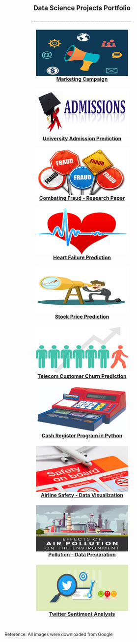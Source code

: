 <h2 align="center">Data Science Projects Portfolio</h2>

<p align="center">___________________________________________________</p>

<h3 align="center">
<a href="https://github.com/ajitkolekar/Data-Science-Projects/tree/main/Targeting%20Customers%20for%20Marketing%20Campaign">
<img align="center" src="images/Marketing-campaign-concept.jpg" width="300" height="150"/><br>Marketing Campaign</a></h3>

<h3 align="center">
<a href="https://github.com/ajitkolekar/Data-Science-Projects/tree/main/Determine%20chance%20of%20getting%20admitted%20to%20a%20specific%20university">
<img align="center" src="images/Admission-banner.jpg" width="300" height="150" /><br>University Admission Prediction</a></h3>

<h3 align="center">
<a href="https://github.com/ajitkolekar/Data-Science-Projects/tree/main/Combating%20Fraudulent%20Transactions">
<img align="center" src="images/fraud.jpg" width="300" height="150" /><br>Combating Fraud - Research Paper</a></h3>

<h3 align="center">
<a href="https://github.com/ajitkolekar/Data-Science-Projects/tree/main/Heart%20Failure%20Prediction">
<img align="center" src="images/heart.jpeg" width="300" height="150" /><br>Heart Failure Prediction</a></h3>

<h3 align="center">
<a href="https://github.com/ajitkolekar/Data-Science-Projects/tree/main/Stock%20Price%20Prediction">
<img align="center" src="images/stock.jpg" width="300" height="150" /><br>Stock Price Prediction</a></h3>

<h3 align="center">
<a href="https://github.com/ajitkolekar/Data-Science-Projects/tree/main/Telecom%20Customer%20Churn%20Prediction">
<img align="center" src="images/churn.jpg" width="300" height="150" /><br>Telecom Customer Churn Prediction</a></h3>

<h3 align="center">
<a href="https://github.com/ajitkolekar/Data-Science-Projects/tree/main/Cash%20Register%20Program">
<img align="center" src="images/cash-register.jpg" width="300" height="150" /><br>Cash Register Program in Python</a></h3>

<h3 align="center">
<a href="https://github.com/ajitkolekar/Data-Science-Projects/tree/main/Airline%20Safety%20-%20Data%20Visualization">
<img align="center" src="images/airline.jpg" width="300" height="150" /><br>Airline Safety - Data Visualization</a></h3>

<h3 align="center">
<a href="https://github.com/ajitkolekar/Data-Science-Projects/tree/main/Pollution%20-%20Data%20Preparation"><img align="center" src="images/pollution.jpg" width="300" height="150" /><br>Pollution - Data Preparation</a></h3>

<h3 align="center">
<a href="https://github.com/ajitkolekar/Data-Science-Projects/tree/main/Twitter%20Sentiment%20Analysis"><img align="center" src="images/twitter.jpeg" width="300" height="150" /><br>Twitter Sentiment Analysis</a></h3>
<br>

Reference: All images were downloaded from Google
